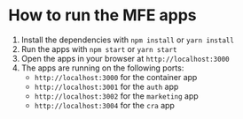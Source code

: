 # How to run the MFE apps

1. Install the dependencies with `npm install` or `yarn install`
2. Run the apps with `npm start` or `yarn start`
3. Open the apps in your browser at `http://localhost:3000`
4. The apps are running on the following ports:
   - `http://localhost:3000` for the container app
   - `http://localhost:3001` for the `auth` app
   - `http://localhost:3002` for the `marketing` app
   - `http://localhost:3004` for the `cra` app
